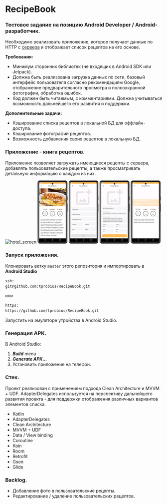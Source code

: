# RecipeBook

### Тестовое задание на позицию Android Developer / Android-разработчик.

Необходимо реализовать приложение, которое получает данные по HTTP с [сервера](https://hf-android-app.s3-eu-west-1.amazonaws.com/android-test/recipes.json) и отображает список рецептов на его основе.

**Требования:**

- Минимум сторонних библиотек (не входящих в Android SDK или Jetpack).
- Должна быть реализована загрузка данных по сети, базовый интерфейс пользователя согласно рекомендациям Google, отображение предварительного просмотра и полноэкранной фотографии, обработка ошибок.
- Код должен быть читаемым, с комментариями. Должна учитываться возможность дальнейшего его развития и поддержки.

**Дополнительные задачи:**

- Кэширование списка рецептов в локальной БД для оффлайн-доступа.
- Кэширование фотографий рецептов.
- Возможность добавления своих рецептов в локальную БД.

### Приложение - книга рецептов.

<p>
  Приложение позволяет загружать имеющиеся рецепты с сервера, добавлять пользовательские рецепты, а также просматривать детальную информацию о каждом из них.
</p>

<p>  
    <img src="./screenshots/Screenshot_20230925_190102.png" alt="hotel_screen" width="19%" height="auto">
    <img src="./screenshots/Screenshot_20230925_190126.png" alt="room_data" width="19%" height="auto">
    <img src="./screenshots/Screenshot_20230925_190142.png" alt="booking_screen" width="19%" height="auto">
    <img src="./screenshots/Screenshot_20230925_192000.png" alt="payment_screen" width="19%" height="auto">
    <img src="./screenshots/Screenshot_20230925_192039.png" alt="payment_screen" width="19%" height="auto">
</p>

### Запуск приложения.

Клонировать ветку `master` этого репозитория и импортировать в **Android Studio**
```bash
ssh:
git@github.com:tprobius/RecipeBook.git
```
или

```bash
https:
https://github.com/tprobius/RecipeBook.git
```

Запустить на эмуляторе утройства в Android Studio.

### Генерация APK.

В Android Studio:
1. ***Build*** menu
2. ***Generate APK...***
3. Установить приложение на телефон.

### Стек.

Проект реализован с применением подхода Clean Architecture и MVVM + UDF. 
AdapterDelegates используется на перспективу дальнейшего развития проекта - для поддержки отображения различных вариантов элементов списка.

- Kotlin
- AdapterDelegates
- Clean Architecture
- MVVM + UDF
- Data / View binding
- Coroutine
- Koin
- Room
- Retrofit
- Gson
- Glide

### Backlog.

- Добавление фото в пользовательские рецепты.
- Редактирование / удаление пользовательских рецептов.
